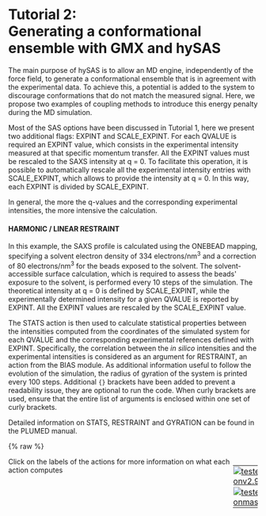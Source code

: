 # Tutorial 2:<br> Generating a conformational ensemble with GMX and hySAS
The main purpose of hySAS is to allow an MD engine, independently of the force field, to generate a conformational ensemble that is in agreement with the experimental data. To achieve this, a potential is added to the system to discourage conformations that do not match the measured signal. Here, we propose two examples of coupling methods to introduce this energy penalty during the MD simulation.

Most of the SAS options have been discussed in Tutorial 1, here we present two additional flags: EXPINT and SCALE_EXPINT. For each QVALUE is required an EXPINT value, which consists in the experimental intensity measured at that specific momentum transfer. All the EXPINT values must be rescaled to the SAXS intensity at q = 0. To facilitate this operation, it is possible to automatically rescale all the experimental intensity entries with SCALE_EXPINT, which allows to provide the intensity at q = 0. In this way, each EXPINT is divided by SCALE_EXPINT.

In general, the more the q-values and the corresponding experimental intensities, the more intensive the calculation.

#### HARMONIC / LINEAR RESTRAINT

In this example, the SAXS profile is calculated using the ONEBEAD mapping, specifying a solvent electron density of 334 electrons/nm<sup>3</sup> and a correction of 80 electrons/nm<sup>3</sup> for the beads exposed to the solvent. The solvent-accessible surface calculation, which is required to assess the beads' exposure to the solvent, is performed every 10 steps of the simulation. The theoretical intensity at q = 0 is defined by SCALE_EXPINT, while the experimentally determined intensity for a given QVALUE is reported by EXPINT. All the EXPINT values are rescaled by the SCALE_EXPINT value.

The STATS action is then used to calculate statistical properties between the intensities computed from the coordinates of the simulated system for each QVALUE and the corresponding experimental references defined with EXPINT. Specifically, the correlation between the *in silico* intensities and the experimental intensities is considered as an argument for RESTRAINT, an action from the BIAS module. As additional information useful to follow the evolution of the simulation, the radius of gyration of the system is printed every 100 steps. Additional `{}` brackets have been added to prevent a readability issue, they are optional to run the code. When curly brackets are used, ensure that the entire list of arguments is enclosed within one set of curly brackets.

Detailed information on STATS, RESTRAINT and GYRATION can be found in the PLUMED manual.

{% raw %}
<div style="width: 100%; float:left">
<div style="width: 90%; float:left" id="value_details_02.md_working_1.dat"> Click on the labels of the actions for more information on what each action computes </div>
<div style="width: 10%; float:left"><table><tr><td style="padding:1px"><a href="02.md_working_1.dat.plumed.stderr"><img src="https://img.shields.io/badge/v2.9-passing-green.svg" alt="tested onv2.9" /></a></td></tr><tr><td style="padding:1px"><a href="02.md_working_1.dat.plumed_master.stderr"><img src="https://img.shields.io/badge/master-passing-green.svg" alt="tested onmaster" /></a></td></tr></table></div></div>
<pre style="width=97%;">
<div class="tooltip" style="color:green">MOLINFO<div class="right">This command is used to provide information on the molecules that are present in your system. <a href="https://www.plumed.org/doc-master/user-doc/html/_m_o_l_i_n_f_o.html" style="color:green">More details</a><i></i></div></div> <div class="tooltip">STRUCTURE<div class="right">a file in pdb format containing a reference structure<i></i></div></div>=template_AA.pdb
<br/><span id="02.md_working_1.datdefSAXS_short"><span style="display:none;" id="02.md_working_1.dat">The MOLINFO action with label <b></b> calculates something</span><div class="tooltip" style="color:green">SAXS<div class="right">Calculates SAXS intensity. This action has <a class="toggler" href='javascript:;' onclick='toggleDisplay("02.md_working_1.datdefSAXS");'>hidden defaults</a>. <a href="https://www.plumed.org/doc-master/user-doc/html/_s_a_x_s.html">More details</a><i></i></div></div> ...
        <div class="tooltip">LABEL<div class="right">a label for the action so that its output can be referenced in the input to other actions<i></i></div></div>=<b name="02.md_working_1.datSAXS" onclick='showPath("02.md_working_1.dat","02.md_working_1.datSAXS","02.md_working_1.datSAXS","black")'>SAXS</b><span style="display:none;" id="02.md_working_1.datSAXS">The SAXS action with label <b>SAXS</b> calculates the following quantities:<table  align="center" frame="void" width="95%" cellpadding="5%"><tr><td width="5%"><b> Quantity </b>  </td><td width="5%"><b> Type </b>  </td><td><b> Description </b> </td></tr><tr><td width="5%">SAXS.q-0</td><td width="5%"><font color="black">scalar</font></td><td>The # SAXS of q  This is the 0th of these quantities</td></tr><tr><td width="5%">SAXS.q-1</td><td width="5%"><font color="black">scalar</font></td><td>The # SAXS of q  This is the 1th of these quantities</td></tr><tr><td width="5%">SAXS.q-2</td><td width="5%"><font color="black">scalar</font></td><td>The # SAXS of q  This is the 2th of these quantities</td></tr><tr><td width="5%">SAXS.q-3</td><td width="5%"><font color="black">scalar</font></td><td>The # SAXS of q  This is the 3th of these quantities</td></tr><tr><td width="5%">SAXS.q-4</td><td width="5%"><font color="black">scalar</font></td><td>The # SAXS of q  This is the 4th of these quantities</td></tr><tr><td width="5%">SAXS.q-5</td><td width="5%"><font color="black">scalar</font></td><td>The # SAXS of q  This is the 5th of these quantities</td></tr><tr><td width="5%">SAXS.q-6</td><td width="5%"><font color="black">scalar</font></td><td>The # SAXS of q  This is the 6th of these quantities</td></tr><tr><td width="5%">SAXS.q-7</td><td width="5%"><font color="black">scalar</font></td><td>The # SAXS of q  This is the 7th of these quantities</td></tr><tr><td width="5%">SAXS.q-8</td><td width="5%"><font color="black">scalar</font></td><td>The # SAXS of q  This is the 8th of these quantities</td></tr><tr><td width="5%">SAXS.q-9</td><td width="5%"><font color="black">scalar</font></td><td>The # SAXS of q  This is the 9th of these quantities</td></tr><tr><td width="5%">SAXS.q-10</td><td width="5%"><font color="black">scalar</font></td><td>The # SAXS of q  This is the 10th of these quantities</td></tr><tr><td width="5%">SAXS.q-11</td><td width="5%"><font color="black">scalar</font></td><td>The # SAXS of q  This is the 11th of these quantities</td></tr><tr><td width="5%">SAXS.q-12</td><td width="5%"><font color="black">scalar</font></td><td>The # SAXS of q  This is the 12th of these quantities</td></tr><tr><td width="5%">SAXS.exp-0</td><td width="5%"><font color="black">scalar</font></td><td>The # experimental intensity  This is the 0th of these quantities</td></tr><tr><td width="5%">SAXS.exp-1</td><td width="5%"><font color="black">scalar</font></td><td>The # experimental intensity  This is the 1th of these quantities</td></tr><tr><td width="5%">SAXS.exp-2</td><td width="5%"><font color="black">scalar</font></td><td>The # experimental intensity  This is the 2th of these quantities</td></tr><tr><td width="5%">SAXS.exp-3</td><td width="5%"><font color="black">scalar</font></td><td>The # experimental intensity  This is the 3th of these quantities</td></tr><tr><td width="5%">SAXS.exp-4</td><td width="5%"><font color="black">scalar</font></td><td>The # experimental intensity  This is the 4th of these quantities</td></tr><tr><td width="5%">SAXS.exp-5</td><td width="5%"><font color="black">scalar</font></td><td>The # experimental intensity  This is the 5th of these quantities</td></tr><tr><td width="5%">SAXS.exp-6</td><td width="5%"><font color="black">scalar</font></td><td>The # experimental intensity  This is the 6th of these quantities</td></tr><tr><td width="5%">SAXS.exp-7</td><td width="5%"><font color="black">scalar</font></td><td>The # experimental intensity  This is the 7th of these quantities</td></tr><tr><td width="5%">SAXS.exp-8</td><td width="5%"><font color="black">scalar</font></td><td>The # experimental intensity  This is the 8th of these quantities</td></tr><tr><td width="5%">SAXS.exp-9</td><td width="5%"><font color="black">scalar</font></td><td>The # experimental intensity  This is the 9th of these quantities</td></tr><tr><td width="5%">SAXS.exp-10</td><td width="5%"><font color="black">scalar</font></td><td>The # experimental intensity  This is the 10th of these quantities</td></tr><tr><td width="5%">SAXS.exp-11</td><td width="5%"><font color="black">scalar</font></td><td>The # experimental intensity  This is the 11th of these quantities</td></tr><tr><td width="5%">SAXS.exp-12</td><td width="5%"><font color="black">scalar</font></td><td>The # experimental intensity  This is the 12th of these quantities</td></tr></table></span>
        <div class="tooltip">ATOMS<div class="right">The atoms to be included in the calculation, e<i></i></div></div>=1-11878
        <div class="tooltip">ONEBEAD<div class="right"> calculate SAXS for a single bead model<i></i></div></div>
        <div class="tooltip">TEMPLATE<div class="right"> A PDB file is required for ONEBEAD mapping<i></i></div></div>=template_AA.pdb
        <span style="color:blue" class="comment">#GPU            #This flag requires PLUMED to be compiled with Arrayfire</span>
        <div class="tooltip">SOLVDENS<div class="right"> Density of the solvent to be used for the correction of atomistic form factors<i></i></div></div>=0.334
        <div class="tooltip">SOLVATION_CORRECTION<div class="right"> Solvation layer electron density correction (ONEBEAD only)<i></i></div></div>=0.080
        <div class="tooltip">SOLVATION_STRIDE<div class="right"> Number of steps between every new residues solvation estimation via LCPO (ONEBEAD only)<i></i></div></div>=10
        <div class="tooltip">SASA_CUTOFF<div class="right"> SASA value to consider a residue as exposed to the solvent (ONEBEAD only)<i></i></div></div>=0.7
        <div class="tooltip">SCALE_EXPINT<div class="right"> Scaling value for experimental data normalization<i></i></div></div>=0.281543E+00

<div class="tooltip">QVALUE1<div class="right">Selected scattering lengths in inverse angstroms are given as QVALUE1, QVALUE2, <i></i></div></div>=0.00444189      <div class="tooltip">EXPINT1<div class="right">Add an experimental value for each q value<i></i></div></div>=0.279832E+00
<div class="tooltip">QVALUE2<div class="right">Selected scattering lengths in inverse angstroms are given as QVALUE1, QVALUE2, <i></i></div></div>=0.0133257       <div class="tooltip">EXPINT2<div class="right">Add an experimental value for each q value<i></i></div></div>=0.266507E+00
<div class="tooltip">QVALUE3<div class="right">Selected scattering lengths in inverse angstroms are given as QVALUE1, QVALUE2, <i></i></div></div>=0.0222823       <div class="tooltip">EXPINT3<div class="right">Add an experimental value for each q value<i></i></div></div>=0.241456E+00
<div class="tooltip">QVALUE4<div class="right">Selected scattering lengths in inverse angstroms are given as QVALUE1, QVALUE2, <i></i></div></div>=0.0312965       <div class="tooltip">EXPINT4<div class="right">Add an experimental value for each q value<i></i></div></div>=0.207871E+00
<div class="tooltip">QVALUE5<div class="right">Selected scattering lengths in inverse angstroms are given as QVALUE1, QVALUE2, <i></i></div></div>=0.0402661       <div class="tooltip">EXPINT5<div class="right">Add an experimental value for each q value<i></i></div></div>=0.170297E+00
<div class="tooltip">QVALUE6<div class="right">Selected scattering lengths in inverse angstroms are given as QVALUE1, QVALUE2, <i></i></div></div>=0.0534267       <div class="tooltip">EXPINT6<div class="right">Add an experimental value for each q value<i></i></div></div>=0.116142E+00
<div class="tooltip">QVALUE7<div class="right">Selected scattering lengths in inverse angstroms are given as QVALUE1, QVALUE2, <i></i></div></div>=0.0786047       <div class="tooltip">EXPINT7<div class="right">Add an experimental value for each q value<i></i></div></div>=0.427377E-01
<div class="tooltip">QVALUE8<div class="right">Selected scattering lengths in inverse angstroms are given as QVALUE1, QVALUE2, <i></i></div></div>=0.103746        <div class="tooltip">EXPINT8<div class="right">Add an experimental value for each q value<i></i></div></div>=0.143592E-01
<div class="tooltip">QVALUE9<div class="right">Selected scattering lengths in inverse angstroms are given as QVALUE1, QVALUE2, <i></i></div></div>=0.128888        <div class="tooltip">EXPINT9<div class="right">Add an experimental value for each q value<i></i></div></div>=0.775681E-02
<div class="tooltip">QVALUE10<div class="right">Selected scattering lengths in inverse angstroms are given as QVALUE1, QVALUE2, <i></i></div></div>=0.153991       <div class="tooltip">EXPINT10<div class="right">Add an experimental value for each q value<i></i></div></div>=0.564444E-02
<div class="tooltip">QVALUE11<div class="right">Selected scattering lengths in inverse angstroms are given as QVALUE1, QVALUE2, <i></i></div></div>=0.179113       <div class="tooltip">EXPINT11<div class="right">Add an experimental value for each q value<i></i></div></div>=0.395988E-02
<div class="tooltip">QVALUE12<div class="right">Selected scattering lengths in inverse angstroms are given as QVALUE1, QVALUE2, <i></i></div></div>=0.20428        <div class="tooltip">EXPINT12<div class="right">Add an experimental value for each q value<i></i></div></div>=0.324523E-02
<div class="tooltip">QVALUE13<div class="right">Selected scattering lengths in inverse angstroms are given as QVALUE1, QVALUE2, <i></i></div></div>=0.229423       <div class="tooltip">EXPINT13<div class="right">Add an experimental value for each q value<i></i></div></div>=0.321736E-02
... SAXS
</span><span id="02.md_working_1.datdefSAXS_long" style="display:none;"><div class="tooltip" style="color:green">SAXS<div class="right">Calculates SAXS intensity. This action uses the <a class="toggler" href='javascript:;' onclick='toggleDisplay("02.md_working_1.datdefSAXS");'>defaults shown here</a>. <a href="https://www.plumed.org/doc-master/user-doc/html/_s_a_x_s.html">More details</a><i></i></div></div> ...
        <div class="tooltip">LABEL<div class="right">a label for the action so that its output can be referenced in the input to other actions<i></i></div></div>=<b name="02.md_working_1.datSAXS" onclick='showPath("02.md_working_1.dat","02.md_working_1.datSAXS","02.md_working_1.datSAXS","black")'>SAXS</b>
        <div class="tooltip">ATOMS<div class="right">The atoms to be included in the calculation, e<i></i></div></div>=1-11878
        <div class="tooltip">ONEBEAD<div class="right"> calculate SAXS for a single bead model<i></i></div></div>
        <div class="tooltip">TEMPLATE<div class="right"> A PDB file is required for ONEBEAD mapping<i></i></div></div>=template_AA.pdb
        <span style="color:blue" class="comment">#GPU            #This flag requires PLUMED to be compiled with Arrayfire</span>
        <div class="tooltip">SOLVDENS<div class="right"> Density of the solvent to be used for the correction of atomistic form factors<i></i></div></div>=0.334
        <div class="tooltip">SOLVATION_CORRECTION<div class="right"> Solvation layer electron density correction (ONEBEAD only)<i></i></div></div>=0.080
        <div class="tooltip">SOLVATION_STRIDE<div class="right"> Number of steps between every new residues solvation estimation via LCPO (ONEBEAD only)<i></i></div></div>=10
        <div class="tooltip">SASA_CUTOFF<div class="right"> SASA value to consider a residue as exposed to the solvent (ONEBEAD only)<i></i></div></div>=0.7
        <div class="tooltip">SCALE_EXPINT<div class="right"> Scaling value for experimental data normalization<i></i></div></div>=0.281543E+00

<div class="tooltip">QVALUE1<div class="right">Selected scattering lengths in inverse angstroms are given as QVALUE1, QVALUE2, <i></i></div></div>=0.00444189      <div class="tooltip">EXPINT1<div class="right">Add an experimental value for each q value<i></i></div></div>=0.279832E+00
<div class="tooltip">QVALUE2<div class="right">Selected scattering lengths in inverse angstroms are given as QVALUE1, QVALUE2, <i></i></div></div>=0.0133257       <div class="tooltip">EXPINT2<div class="right">Add an experimental value for each q value<i></i></div></div>=0.266507E+00
<div class="tooltip">QVALUE3<div class="right">Selected scattering lengths in inverse angstroms are given as QVALUE1, QVALUE2, <i></i></div></div>=0.0222823       <div class="tooltip">EXPINT3<div class="right">Add an experimental value for each q value<i></i></div></div>=0.241456E+00
<div class="tooltip">QVALUE4<div class="right">Selected scattering lengths in inverse angstroms are given as QVALUE1, QVALUE2, <i></i></div></div>=0.0312965       <div class="tooltip">EXPINT4<div class="right">Add an experimental value for each q value<i></i></div></div>=0.207871E+00
<div class="tooltip">QVALUE5<div class="right">Selected scattering lengths in inverse angstroms are given as QVALUE1, QVALUE2, <i></i></div></div>=0.0402661       <div class="tooltip">EXPINT5<div class="right">Add an experimental value for each q value<i></i></div></div>=0.170297E+00
<div class="tooltip">QVALUE6<div class="right">Selected scattering lengths in inverse angstroms are given as QVALUE1, QVALUE2, <i></i></div></div>=0.0534267       <div class="tooltip">EXPINT6<div class="right">Add an experimental value for each q value<i></i></div></div>=0.116142E+00
<div class="tooltip">QVALUE7<div class="right">Selected scattering lengths in inverse angstroms are given as QVALUE1, QVALUE2, <i></i></div></div>=0.0786047       <div class="tooltip">EXPINT7<div class="right">Add an experimental value for each q value<i></i></div></div>=0.427377E-01
<div class="tooltip">QVALUE8<div class="right">Selected scattering lengths in inverse angstroms are given as QVALUE1, QVALUE2, <i></i></div></div>=0.103746        <div class="tooltip">EXPINT8<div class="right">Add an experimental value for each q value<i></i></div></div>=0.143592E-01
<div class="tooltip">QVALUE9<div class="right">Selected scattering lengths in inverse angstroms are given as QVALUE1, QVALUE2, <i></i></div></div>=0.128888        <div class="tooltip">EXPINT9<div class="right">Add an experimental value for each q value<i></i></div></div>=0.775681E-02
<div class="tooltip">QVALUE10<div class="right">Selected scattering lengths in inverse angstroms are given as QVALUE1, QVALUE2, <i></i></div></div>=0.153991       <div class="tooltip">EXPINT10<div class="right">Add an experimental value for each q value<i></i></div></div>=0.564444E-02
<div class="tooltip">QVALUE11<div class="right">Selected scattering lengths in inverse angstroms are given as QVALUE1, QVALUE2, <i></i></div></div>=0.179113       <div class="tooltip">EXPINT11<div class="right">Add an experimental value for each q value<i></i></div></div>=0.395988E-02
<div class="tooltip">QVALUE12<div class="right">Selected scattering lengths in inverse angstroms are given as QVALUE1, QVALUE2, <i></i></div></div>=0.20428        <div class="tooltip">EXPINT12<div class="right">Add an experimental value for each q value<i></i></div></div>=0.324523E-02
<div class="tooltip">QVALUE13<div class="right">Selected scattering lengths in inverse angstroms are given as QVALUE1, QVALUE2, <i></i></div></div>=0.229423       <div class="tooltip">EXPINT13<div class="right">Add an experimental value for each q value<i></i></div></div>=0.321736E-02
 <div class="tooltip">NOISETYPE<div class="right"> functional form of the noise (GAUSS,MGAUSS,OUTLIERS,MOUTLIERS,GENERIC)<i></i></div></div>=MGAUSS <div class="tooltip">WRITE_STRIDE<div class="right"> write the status to a file every N steps, this can be used for restart/continuation<i></i></div></div>=10000 <div class="tooltip">OPTSIGMAMEAN<div class="right"> Set to NONE/SEM to manually set sigma mean, or to estimate it on the fly<i></i></div></div>=NONE <div class="tooltip">SIGMA0<div class="right"> initial value of the uncertainty parameter<i></i></div></div>=1.0 <div class="tooltip">SIGMA_MIN<div class="right"> minimum value of the uncertainty parameter<i></i></div></div>=0.0 <div class="tooltip">SIGMA_MAX<div class="right"> maximum value of the uncertainty parameter<i></i></div></div>=10 <div class="tooltip">DEVICEID<div class="right"> Identifier of the GPU to be used<i></i></div></div>=-1 <div class="tooltip">DEUTER_CONC<div class="right"> Fraction of deuterated solvent<i></i></div></div>=0 <div class="tooltip">N<div class="right"> Number of points in the resolution function integral<i></i></div></div>=10
... SAXS
</span><br/><span style="color:blue" class="comment">#### INFO  ####</span>
<b name="02.md_working_1.datst_saxs" onclick='showPath("02.md_working_1.dat","02.md_working_1.datst_saxs","02.md_working_1.datst_saxs","black")'>st_saxs</b><span style="display:none;" id="02.md_working_1.datst_saxs">The STATS action with label <b>st_saxs</b> calculates the following quantities:<table  align="center" frame="void" width="95%" cellpadding="5%"><tr><td width="5%"><b> Quantity </b>  </td><td width="5%"><b> Type </b>  </td><td><b> Description </b> </td></tr><tr><td width="5%">st_saxs.sqdevsum</td><td width="5%"><font color="black">scalar</font></td><td>the sum of the squared deviations between arguments and parameters</td></tr><tr><td width="5%">st_saxs.corr</td><td width="5%"><font color="black">scalar</font></td><td>the correlation between arguments and parameters</td></tr><tr><td width="5%">st_saxs.slope</td><td width="5%"><font color="black">scalar</font></td><td>the slope of a linear fit between arguments and parameters</td></tr><tr><td width="5%">st_saxs.intercept</td><td width="5%"><font color="black">scalar</font></td><td>the intercept of a linear fit between arguments and parameters</td></tr></table></span>: <div class="tooltip" style="color:green">STATS<div class="right">Calculates statistical properties of a set of collective variables with respect to a set of reference values. <a href="https://www.plumed.org/doc-master/user-doc/html/_s_t_a_t_s.html" style="color:green">More details</a><i></i></div></div> <div class="tooltip">ARG<div class="right">the labels of the values from which the function is calculated<i></i></div></div>={(SAXS\.q-.*)} <div class="tooltip">PARARG<div class="right">the input for this action is the scalar output from one or more other actions without derivatives<i></i></div></div>={(SAXS\.exp-.*)}
<b name="02.md_working_1.datrg_saxs" onclick='showPath("02.md_working_1.dat","02.md_working_1.datrg_saxs","02.md_working_1.datrg_saxs","black")'>rg_saxs</b><span style="display:none;" id="02.md_working_1.datrg_saxs">The GYRATION action with label <b>rg_saxs</b> calculates the following quantities:<table  align="center" frame="void" width="95%" cellpadding="5%"><tr><td width="5%"><b> Quantity </b>  </td><td width="5%"><b> Type </b>  </td><td><b> Description </b> </td></tr><tr><td width="5%">rg_saxs</td><td width="5%"><font color="black">scalar</font></td><td>the radius of gyration</td></tr></table></span>: <div class="tooltip" style="color:green">GYRATION<div class="right">Calculate the radius of gyration, or other properties related to it. <a href="https://www.plumed.org/doc-master/user-doc/html/_g_y_r_a_t_i_o_n.html" style="color:green">More details</a><i></i></div></div> <div class="tooltip">TYPE<div class="right"> The type of calculation relative to the Gyration Tensor you want to perform<i></i></div></div>=RADIUS <div class="tooltip">ATOMS<div class="right">the group of atoms that you are calculating the Gyration Tensor for<i></i></div></div>=1-11878
<br/><span style="color:blue" class="comment">#### RESTRAINTS ####</span>
<div class="tooltip" style="color:green">RESTRAINT<div class="right">Adds harmonic and/or linear restraints on one or more variables. <a href="https://www.plumed.org/doc-master/user-doc/html/_r_e_s_t_r_a_i_n_t.html" style="color:green">More details</a><i></i></div></div> <div class="tooltip">ARG<div class="right">the values the harmonic restraint acts upon<i></i></div></div>=<b name="02.md_working_1.datst_saxs">st_saxs.corr</b> <div class="tooltip">AT<div class="right">the position of the restraint<i></i></div></div>=1 <div class="tooltip">KAPPA<div class="right"> specifies that the restraint is harmonic and what the values of the force constants on each of the variables are<i></i></div></div>=0 <div class="tooltip">SLOPE<div class="right"> specifies that the restraint is linear and what the values of the force constants on each of the variables are<i></i></div></div>=-10000
<br/><span style="color:blue" class="comment">#### OUT ####</span>
<div class="tooltip" style="color:green">PRINT<div class="right">Print quantities to a file. <a href="https://www.plumed.org/doc-master/user-doc/html/_p_r_i_n_t.html" style="color:green">More details</a><i></i></div></div> <div class="tooltip">ARG<div class="right">the labels of the values that you would like to print to the file<i></i></div></div>=<b name="02.md_working_1.datrg_saxs">rg_saxs</b> <div class="tooltip">STRIDE<div class="right"> the frequency with which the quantities of interest should be output<i></i></div></div>=100 <div class="tooltip">FILE<div class="right">the name of the file on which to output these quantities<i></i></div></div>=GYRATION
<div class="tooltip" style="color:green">PRINT<div class="right">Print quantities to a file. <a href="https://www.plumed.org/doc-master/user-doc/html/_p_r_i_n_t.html" style="color:green">More details</a><i></i></div></div> <div class="tooltip">ARG<div class="right">the labels of the values that you would like to print to the file<i></i></div></div>={st_saxs.*,(SAXS\.q-.*),(SAXS\.exp-.*)} <div class="tooltip">STRIDE<div class="right"> the frequency with which the quantities of interest should be output<i></i></div></div>=100 <div class="tooltip">FILE<div class="right">the name of the file on which to output these quantities<i></i></div></div>=STAT_SAXS
<div class="tooltip" style="color:green">PRINT<div class="right">Print quantities to a file. <a href="https://www.plumed.org/doc-master/user-doc/html/_p_r_i_n_t.html" style="color:green">More details</a><i></i></div></div> <div class="tooltip">ARG<div class="right">the labels of the values that you would like to print to the file<i></i></div></div>={(SAXS\.q-.*)} <div class="tooltip">STRIDE<div class="right"> the frequency with which the quantities of interest should be output<i></i></div></div>=100 <div class="tooltip">FILE<div class="right">the name of the file on which to output these quantities<i></i></div></div>=SAXSINT
<div class="tooltip" style="color:green">PRINT<div class="right">Print quantities to a file. <a href="https://www.plumed.org/doc-master/user-doc/html/_p_r_i_n_t.html" style="color:green">More details</a><i></i></div></div> <div class="tooltip">ARG<div class="right">the labels of the values that you would like to print to the file<i></i></div></div>=<b name="02.md_working_1.datst_saxs">st_saxs.corr</b> <div class="tooltip">STRIDE<div class="right"> the frequency with which the quantities of interest should be output<i></i></div></div>=100 <div class="tooltip">FILE<div class="right">the name of the file on which to output these quantities<i></i></div></div>=CORRELATION
</pre>
 {% endraw %} 

#### METAINFERENCE
Changing the coupling method does not affect the main SAXS/SANS actions, which remain unchanged. In this example we use metainference, a Bayesian replica-averaging framework that restrain the average predicted data, in this case the SAXS signal calculated from the system coordinates, to be close to the experimental observable, generating an ensemble in accordance to the maximum entropy principle. METAINFERENCE is part of the ISDB module, see the PLUMED manual and the [manuscript](https://doi.org/10.1126/sciadv.1501177) for full details.

Unlike the previous example, we do not use the SCALE_EXPINT flag because the EXPINT values have already been rescaled. In both the examples the maximum momentum transfer accepted for the ONEBEAD mapping is 0.3 Å<sup>-1</sup>.

{% raw %}
<div style="width: 100%; float:left">
<div style="width: 90%; float:left" id="value_details_02.md_working_2.dat"> Click on the labels of the actions for more information on what each action computes </div>
<div style="width: 10%; float:left"><table><tr><td style="padding:1px"><a href="02.md_working_2.dat.plumed.stderr"><img src="https://img.shields.io/badge/v2.9-passing-green.svg" alt="tested onv2.9" /></a></td></tr><tr><td style="padding:1px"><a href="02.md_working_2.dat.plumed_master.stderr"><img src="https://img.shields.io/badge/master-passing-green.svg" alt="tested onmaster" /></a></td></tr></table></div></div>
<pre style="width=97%;">
<div class="tooltip" style="color:green">MOLINFO<div class="right">This command is used to provide information on the molecules that are present in your system. <a href="https://www.plumed.org/doc-master/user-doc/html/_m_o_l_i_n_f_o.html" style="color:green">More details</a><i></i></div></div> <div class="tooltip">STRUCTURE<div class="right">a file in pdb format containing a reference structure<i></i></div></div>=template_AA.pdb
<br/><span id="02.md_working_2.datdefsaxsdata_short"><span style="display:none;" id="02.md_working_2.dat">The MOLINFO action with label <b></b> calculates something</span><div class="tooltip" style="color:green">SAXS<div class="right">Calculates SAXS intensity. This action has <a class="toggler" href='javascript:;' onclick='toggleDisplay("02.md_working_2.datdefsaxsdata");'>hidden defaults</a>. <a href="https://www.plumed.org/doc-master/user-doc/html/_s_a_x_s.html">More details</a><i></i></div></div> ...
        <div class="tooltip">LABEL<div class="right">a label for the action so that its output can be referenced in the input to other actions<i></i></div></div>=<b name="02.md_working_2.datsaxsdata" onclick='showPath("02.md_working_2.dat","02.md_working_2.datsaxsdata","02.md_working_2.datsaxsdata","black")'>saxsdata</b><span style="display:none;" id="02.md_working_2.datsaxsdata">The SAXS action with label <b>saxsdata</b> calculates the following quantities:<table  align="center" frame="void" width="95%" cellpadding="5%"><tr><td width="5%"><b> Quantity </b>  </td><td width="5%"><b> Type </b>  </td><td><b> Description </b> </td></tr><tr><td width="5%">saxsdata.q-0</td><td width="5%"><font color="black">scalar</font></td><td>The # SAXS of q  This is the 0th of these quantities</td></tr><tr><td width="5%">saxsdata.q-1</td><td width="5%"><font color="black">scalar</font></td><td>The # SAXS of q  This is the 1th of these quantities</td></tr><tr><td width="5%">saxsdata.q-2</td><td width="5%"><font color="black">scalar</font></td><td>The # SAXS of q  This is the 2th of these quantities</td></tr><tr><td width="5%">saxsdata.q-3</td><td width="5%"><font color="black">scalar</font></td><td>The # SAXS of q  This is the 3th of these quantities</td></tr><tr><td width="5%">saxsdata.q-4</td><td width="5%"><font color="black">scalar</font></td><td>The # SAXS of q  This is the 4th of these quantities</td></tr><tr><td width="5%">saxsdata.q-5</td><td width="5%"><font color="black">scalar</font></td><td>The # SAXS of q  This is the 5th of these quantities</td></tr><tr><td width="5%">saxsdata.q-6</td><td width="5%"><font color="black">scalar</font></td><td>The # SAXS of q  This is the 6th of these quantities</td></tr><tr><td width="5%">saxsdata.q-7</td><td width="5%"><font color="black">scalar</font></td><td>The # SAXS of q  This is the 7th of these quantities</td></tr><tr><td width="5%">saxsdata.q-8</td><td width="5%"><font color="black">scalar</font></td><td>The # SAXS of q  This is the 8th of these quantities</td></tr><tr><td width="5%">saxsdata.q-9</td><td width="5%"><font color="black">scalar</font></td><td>The # SAXS of q  This is the 9th of these quantities</td></tr><tr><td width="5%">saxsdata.q-10</td><td width="5%"><font color="black">scalar</font></td><td>The # SAXS of q  This is the 10th of these quantities</td></tr><tr><td width="5%">saxsdata.q-11</td><td width="5%"><font color="black">scalar</font></td><td>The # SAXS of q  This is the 11th of these quantities</td></tr><tr><td width="5%">saxsdata.q-12</td><td width="5%"><font color="black">scalar</font></td><td>The # SAXS of q  This is the 12th of these quantities</td></tr><tr><td width="5%">saxsdata.q-13</td><td width="5%"><font color="black">scalar</font></td><td>The # SAXS of q  This is the 13th of these quantities</td></tr><tr><td width="5%">saxsdata.q-14</td><td width="5%"><font color="black">scalar</font></td><td>The # SAXS of q  This is the 14th of these quantities</td></tr><tr><td width="5%">saxsdata.q-15</td><td width="5%"><font color="black">scalar</font></td><td>The # SAXS of q  This is the 15th of these quantities</td></tr><tr><td width="5%">saxsdata.q-16</td><td width="5%"><font color="black">scalar</font></td><td>The # SAXS of q  This is the 16th of these quantities</td></tr><tr><td width="5%">saxsdata.exp-0</td><td width="5%"><font color="black">scalar</font></td><td>The # experimental intensity  This is the 0th of these quantities</td></tr><tr><td width="5%">saxsdata.exp-1</td><td width="5%"><font color="black">scalar</font></td><td>The # experimental intensity  This is the 1th of these quantities</td></tr><tr><td width="5%">saxsdata.exp-2</td><td width="5%"><font color="black">scalar</font></td><td>The # experimental intensity  This is the 2th of these quantities</td></tr><tr><td width="5%">saxsdata.exp-3</td><td width="5%"><font color="black">scalar</font></td><td>The # experimental intensity  This is the 3th of these quantities</td></tr><tr><td width="5%">saxsdata.exp-4</td><td width="5%"><font color="black">scalar</font></td><td>The # experimental intensity  This is the 4th of these quantities</td></tr><tr><td width="5%">saxsdata.exp-5</td><td width="5%"><font color="black">scalar</font></td><td>The # experimental intensity  This is the 5th of these quantities</td></tr><tr><td width="5%">saxsdata.exp-6</td><td width="5%"><font color="black">scalar</font></td><td>The # experimental intensity  This is the 6th of these quantities</td></tr><tr><td width="5%">saxsdata.exp-7</td><td width="5%"><font color="black">scalar</font></td><td>The # experimental intensity  This is the 7th of these quantities</td></tr><tr><td width="5%">saxsdata.exp-8</td><td width="5%"><font color="black">scalar</font></td><td>The # experimental intensity  This is the 8th of these quantities</td></tr><tr><td width="5%">saxsdata.exp-9</td><td width="5%"><font color="black">scalar</font></td><td>The # experimental intensity  This is the 9th of these quantities</td></tr><tr><td width="5%">saxsdata.exp-10</td><td width="5%"><font color="black">scalar</font></td><td>The # experimental intensity  This is the 10th of these quantities</td></tr><tr><td width="5%">saxsdata.exp-11</td><td width="5%"><font color="black">scalar</font></td><td>The # experimental intensity  This is the 11th of these quantities</td></tr><tr><td width="5%">saxsdata.exp-12</td><td width="5%"><font color="black">scalar</font></td><td>The # experimental intensity  This is the 12th of these quantities</td></tr><tr><td width="5%">saxsdata.exp-13</td><td width="5%"><font color="black">scalar</font></td><td>The # experimental intensity  This is the 13th of these quantities</td></tr><tr><td width="5%">saxsdata.exp-14</td><td width="5%"><font color="black">scalar</font></td><td>The # experimental intensity  This is the 14th of these quantities</td></tr><tr><td width="5%">saxsdata.exp-15</td><td width="5%"><font color="black">scalar</font></td><td>The # experimental intensity  This is the 15th of these quantities</td></tr><tr><td width="5%">saxsdata.exp-16</td><td width="5%"><font color="black">scalar</font></td><td>The # experimental intensity  This is the 16th of these quantities</td></tr><tr><td width="5%">saxsdata.score</td><td width="5%"><font color="black">scalar</font></td><td>the Metainference score</td></tr><tr><td width="5%">saxsdata.neff</td><td width="5%"><font color="black">scalar</font></td><td>effective number of replicas</td></tr><tr><td width="5%">saxsdata.scale</td><td width="5%"><font color="black">scalar</font></td><td>scale parameter</td></tr><tr><td width="5%">saxsdata.acceptScale</td><td width="5%"><font color="black">scalar</font></td><td>MC acceptance for scale value</td></tr><tr><td width="5%">saxsdata.acceptSigma</td><td width="5%"><font color="black">scalar</font></td><td>MC acceptance for sigma values</td></tr><tr><td width="5%">saxsdata.sigmaMean-0</td><td width="5%"><font color="black">scalar</font></td><td>uncertainty in the mean estimate  This is the 0th of these quantities</td></tr><tr><td width="5%">saxsdata.sigma-0</td><td width="5%"><font color="black">scalar</font></td><td>uncertainty parameter  This is the 0th of these quantities</td></tr><tr><td width="5%">saxsdata.sigmaMean-1</td><td width="5%"><font color="black">scalar</font></td><td>uncertainty in the mean estimate  This is the 1th of these quantities</td></tr><tr><td width="5%">saxsdata.sigma-1</td><td width="5%"><font color="black">scalar</font></td><td>uncertainty parameter  This is the 1th of these quantities</td></tr><tr><td width="5%">saxsdata.sigmaMean-2</td><td width="5%"><font color="black">scalar</font></td><td>uncertainty in the mean estimate  This is the 2th of these quantities</td></tr><tr><td width="5%">saxsdata.sigma-2</td><td width="5%"><font color="black">scalar</font></td><td>uncertainty parameter  This is the 2th of these quantities</td></tr><tr><td width="5%">saxsdata.sigmaMean-3</td><td width="5%"><font color="black">scalar</font></td><td>uncertainty in the mean estimate  This is the 3th of these quantities</td></tr><tr><td width="5%">saxsdata.sigma-3</td><td width="5%"><font color="black">scalar</font></td><td>uncertainty parameter  This is the 3th of these quantities</td></tr><tr><td width="5%">saxsdata.sigmaMean-4</td><td width="5%"><font color="black">scalar</font></td><td>uncertainty in the mean estimate  This is the 4th of these quantities</td></tr><tr><td width="5%">saxsdata.sigma-4</td><td width="5%"><font color="black">scalar</font></td><td>uncertainty parameter  This is the 4th of these quantities</td></tr><tr><td width="5%">saxsdata.sigmaMean-5</td><td width="5%"><font color="black">scalar</font></td><td>uncertainty in the mean estimate  This is the 5th of these quantities</td></tr><tr><td width="5%">saxsdata.sigma-5</td><td width="5%"><font color="black">scalar</font></td><td>uncertainty parameter  This is the 5th of these quantities</td></tr><tr><td width="5%">saxsdata.sigmaMean-6</td><td width="5%"><font color="black">scalar</font></td><td>uncertainty in the mean estimate  This is the 6th of these quantities</td></tr><tr><td width="5%">saxsdata.sigma-6</td><td width="5%"><font color="black">scalar</font></td><td>uncertainty parameter  This is the 6th of these quantities</td></tr><tr><td width="5%">saxsdata.sigmaMean-7</td><td width="5%"><font color="black">scalar</font></td><td>uncertainty in the mean estimate  This is the 7th of these quantities</td></tr><tr><td width="5%">saxsdata.sigma-7</td><td width="5%"><font color="black">scalar</font></td><td>uncertainty parameter  This is the 7th of these quantities</td></tr><tr><td width="5%">saxsdata.sigmaMean-8</td><td width="5%"><font color="black">scalar</font></td><td>uncertainty in the mean estimate  This is the 8th of these quantities</td></tr><tr><td width="5%">saxsdata.sigma-8</td><td width="5%"><font color="black">scalar</font></td><td>uncertainty parameter  This is the 8th of these quantities</td></tr><tr><td width="5%">saxsdata.sigmaMean-9</td><td width="5%"><font color="black">scalar</font></td><td>uncertainty in the mean estimate  This is the 9th of these quantities</td></tr><tr><td width="5%">saxsdata.sigma-9</td><td width="5%"><font color="black">scalar</font></td><td>uncertainty parameter  This is the 9th of these quantities</td></tr><tr><td width="5%">saxsdata.sigmaMean-10</td><td width="5%"><font color="black">scalar</font></td><td>uncertainty in the mean estimate  This is the 10th of these quantities</td></tr><tr><td width="5%">saxsdata.sigma-10</td><td width="5%"><font color="black">scalar</font></td><td>uncertainty parameter  This is the 10th of these quantities</td></tr><tr><td width="5%">saxsdata.sigmaMean-11</td><td width="5%"><font color="black">scalar</font></td><td>uncertainty in the mean estimate  This is the 11th of these quantities</td></tr><tr><td width="5%">saxsdata.sigma-11</td><td width="5%"><font color="black">scalar</font></td><td>uncertainty parameter  This is the 11th of these quantities</td></tr><tr><td width="5%">saxsdata.sigmaMean-12</td><td width="5%"><font color="black">scalar</font></td><td>uncertainty in the mean estimate  This is the 12th of these quantities</td></tr><tr><td width="5%">saxsdata.sigma-12</td><td width="5%"><font color="black">scalar</font></td><td>uncertainty parameter  This is the 12th of these quantities</td></tr><tr><td width="5%">saxsdata.sigmaMean-13</td><td width="5%"><font color="black">scalar</font></td><td>uncertainty in the mean estimate  This is the 13th of these quantities</td></tr><tr><td width="5%">saxsdata.sigma-13</td><td width="5%"><font color="black">scalar</font></td><td>uncertainty parameter  This is the 13th of these quantities</td></tr><tr><td width="5%">saxsdata.sigmaMean-14</td><td width="5%"><font color="black">scalar</font></td><td>uncertainty in the mean estimate  This is the 14th of these quantities</td></tr><tr><td width="5%">saxsdata.sigma-14</td><td width="5%"><font color="black">scalar</font></td><td>uncertainty parameter  This is the 14th of these quantities</td></tr><tr><td width="5%">saxsdata.sigmaMean-15</td><td width="5%"><font color="black">scalar</font></td><td>uncertainty in the mean estimate  This is the 15th of these quantities</td></tr><tr><td width="5%">saxsdata.sigma-15</td><td width="5%"><font color="black">scalar</font></td><td>uncertainty parameter  This is the 15th of these quantities</td></tr><tr><td width="5%">saxsdata.sigmaMean-16</td><td width="5%"><font color="black">scalar</font></td><td>uncertainty in the mean estimate  This is the 16th of these quantities</td></tr><tr><td width="5%">saxsdata.sigma-16</td><td width="5%"><font color="black">scalar</font></td><td>uncertainty parameter  This is the 16th of these quantities</td></tr></table></span>
        <div class="tooltip">ATOMS<div class="right">The atoms to be included in the calculation, e<i></i></div></div>=1-11878
        <div class="tooltip">ONEBEAD<div class="right"> calculate SAXS for a single bead model<i></i></div></div>
        <div class="tooltip">TEMPLATE<div class="right"> A PDB file is required for ONEBEAD mapping<i></i></div></div>=template_AA.pdb
        <span style="color:blue" class="comment">#GPU            #This flag requires PLUMED to be compiled with Arrayfire</span>
        <div class="tooltip">SOLVDENS<div class="right"> Density of the solvent to be used for the correction of atomistic form factors<i></i></div></div>=0.334
        <div class="tooltip">SOLVATION_CORRECTION<div class="right"> Solvation layer electron density correction (ONEBEAD only)<i></i></div></div>=0.080
        <div class="tooltip">SOLVATION_STRIDE<div class="right"> Number of steps between every new residues solvation estimation via LCPO (ONEBEAD only)<i></i></div></div>=10
        <div class="tooltip">SASA_CUTOFF<div class="right"> SASA value to consider a residue as exposed to the solvent (ONEBEAD only)<i></i></div></div>=0.7

        <span style="color:blue" class="comment">#QVALUE RANGE 0.01-0.25 (stride: 0.0150014)</span>

        <div class="tooltip">QVALUE1<div class="right">Selected scattering lengths in inverse angstroms are given as QVALUE1, QVALUE2, <i></i></div></div>=0.0101007       <div class="tooltip">EXPINT1<div class="right">Add an experimental value for each q value<i></i></div></div>=0.9655268182607186
        <div class="tooltip">QVALUE2<div class="right">Selected scattering lengths in inverse angstroms are given as QVALUE1, QVALUE2, <i></i></div></div>=0.0251021       <div class="tooltip">EXPINT2<div class="right">Add an experimental value for each q value<i></i></div></div>=0.8074336052768617
        <div class="tooltip">QVALUE3<div class="right">Selected scattering lengths in inverse angstroms are given as QVALUE1, QVALUE2, <i></i></div></div>=0.0401035       <div class="tooltip">EXPINT3<div class="right">Add an experimental value for each q value<i></i></div></div>=0.5867844124283979
        <div class="tooltip">QVALUE4<div class="right">Selected scattering lengths in inverse angstroms are given as QVALUE1, QVALUE2, <i></i></div></div>=0.0551049       <div class="tooltip">EXPINT4<div class="right">Add an experimental value for each q value<i></i></div></div>=0.3778068043742405
        <div class="tooltip">QVALUE5<div class="right">Selected scattering lengths in inverse angstroms are given as QVALUE1, QVALUE2, <i></i></div></div>=0.0701063       <div class="tooltip">EXPINT5<div class="right">Add an experimental value for each q value<i></i></div></div>=0.2199053983683388
        <div class="tooltip">QVALUE6<div class="right">Selected scattering lengths in inverse angstroms are given as QVALUE1, QVALUE2, <i></i></div></div>=0.0851077       <div class="tooltip">EXPINT6<div class="right">Add an experimental value for each q value<i></i></div></div>=0.1176236764450616
        <div class="tooltip">QVALUE7<div class="right">Selected scattering lengths in inverse angstroms are given as QVALUE1, QVALUE2, <i></i></div></div>=0.1001091       <div class="tooltip">EXPINT7<div class="right">Add an experimental value for each q value<i></i></div></div>=0.0598961117861482
        <div class="tooltip">QVALUE8<div class="right">Selected scattering lengths in inverse angstroms are given as QVALUE1, QVALUE2, <i></i></div></div>=0.1151105       <div class="tooltip">EXPINT8<div class="right">Add an experimental value for each q value<i></i></div></div>=0.0320698663426488
        <div class="tooltip">QVALUE9<div class="right">Selected scattering lengths in inverse angstroms are given as QVALUE1, QVALUE2, <i></i></div></div>=0.1301119       <div class="tooltip">EXPINT9<div class="right">Add an experimental value for each q value<i></i></div></div>=0.0197961291442457
        <div class="tooltip">QVALUE10<div class="right">Selected scattering lengths in inverse angstroms are given as QVALUE1, QVALUE2, <i></i></div></div>=0.1451133      <div class="tooltip">EXPINT10<div class="right">Add an experimental value for each q value<i></i></div></div>=0.0131910258635653
        <div class="tooltip">QVALUE11<div class="right">Selected scattering lengths in inverse angstroms are given as QVALUE1, QVALUE2, <i></i></div></div>=0.1601147      <div class="tooltip">EXPINT11<div class="right">Add an experimental value for each q value<i></i></div></div>=0.0090075507724353
        <div class="tooltip">QVALUE12<div class="right">Selected scattering lengths in inverse angstroms are given as QVALUE1, QVALUE2, <i></i></div></div>=0.1751161      <div class="tooltip">EXPINT12<div class="right">Add an experimental value for each q value<i></i></div></div>=0.0070054764797778
        <div class="tooltip">QVALUE13<div class="right">Selected scattering lengths in inverse angstroms are given as QVALUE1, QVALUE2, <i></i></div></div>=0.1901175      <div class="tooltip">EXPINT13<div class="right">Add an experimental value for each q value<i></i></div></div>=0.0060413990626627
        <div class="tooltip">QVALUE14<div class="right">Selected scattering lengths in inverse angstroms are given as QVALUE1, QVALUE2, <i></i></div></div>=0.2051189      <div class="tooltip">EXPINT14<div class="right">Add an experimental value for each q value<i></i></div></div>=0.0049136955389689
        <div class="tooltip">QVALUE15<div class="right">Selected scattering lengths in inverse angstroms are given as QVALUE1, QVALUE2, <i></i></div></div>=0.2201203      <div class="tooltip">EXPINT15<div class="right">Add an experimental value for each q value<i></i></div></div>=0.0039878840479083
        <div class="tooltip">QVALUE16<div class="right">Selected scattering lengths in inverse angstroms are given as QVALUE1, QVALUE2, <i></i></div></div>=0.2351217      <div class="tooltip">EXPINT16<div class="right">Add an experimental value for each q value<i></i></div></div>=0.0037107186252386
        <div class="tooltip">QVALUE17<div class="right">Selected scattering lengths in inverse angstroms are given as QVALUE1, QVALUE2, <i></i></div></div>=0.2501231      <div class="tooltip">EXPINT17<div class="right">Add an experimental value for each q value<i></i></div></div>=0.0033106578718972

        <div class="tooltip">OPTSIGMAMEAN<div class="right"> Set to NONE/SEM to manually set sigma mean, or to estimate it on the fly<i></i></div></div>=SEM_MAX
        <div class="tooltip">SIGMA_MAX_STEPS<div class="right">Number of steps used to optimise SIGMA_MAX, before that the SIGMA_MAX value is used<i></i></div></div>=500000
        <div class="tooltip">AVERAGING<div class="right">Stride for calculation of averaged weights and sigma_mean<i></i></div></div>=500
        <div class="tooltip">DOSCORE<div class="right"> activate metainference<i></i></div></div> <div class="tooltip">SIGMA_MEAN0<div class="right">starting value for the uncertainty in the mean estimate<i></i></div></div>=0.5
        <div class="tooltip">SCALEDATA<div class="right"> Set to TRUE if you want to sample a scaling factor common to all values and replicas<i></i></div></div> <div class="tooltip">SCALE0<div class="right"> initial value of the scaling factor<i></i></div></div>=1.0
        <div class="tooltip">DSCALE<div class="right">maximum MC move of the scaling factor<i></i></div></div>=0.01 <div class="tooltip">SCALE_PRIOR<div class="right"> either FLAT or GAUSSIAN<i></i></div></div>=GAUSSIAN
        <div class="tooltip">SIGMA0<div class="right"> initial value of the uncertainty parameter<i></i></div></div>=0.5 <div class="tooltip">SIGMA_MIN<div class="right"> minimum value of the uncertainty parameter<i></i></div></div>=0.0001 <div class="tooltip">SIGMA_MAX<div class="right"> maximum value of the uncertainty parameter<i></i></div></div>=0.5
        <div class="tooltip">NOISETYPE<div class="right"> functional form of the noise (GAUSS,MGAUSS,OUTLIERS,MOUTLIERS,GENERIC)<i></i></div></div>=MGAUSS
... SAXS
</span><span id="02.md_working_2.datdefsaxsdata_long" style="display:none;"><div class="tooltip" style="color:green">SAXS<div class="right">Calculates SAXS intensity. This action uses the <a class="toggler" href='javascript:;' onclick='toggleDisplay("02.md_working_2.datdefsaxsdata");'>defaults shown here</a>. <a href="https://www.plumed.org/doc-master/user-doc/html/_s_a_x_s.html">More details</a><i></i></div></div> ...
        <div class="tooltip">LABEL<div class="right">a label for the action so that its output can be referenced in the input to other actions<i></i></div></div>=<b name="02.md_working_2.datsaxsdata" onclick='showPath("02.md_working_2.dat","02.md_working_2.datsaxsdata","02.md_working_2.datsaxsdata","black")'>saxsdata</b>
        <div class="tooltip">ATOMS<div class="right">The atoms to be included in the calculation, e<i></i></div></div>=1-11878
        <div class="tooltip">ONEBEAD<div class="right"> calculate SAXS for a single bead model<i></i></div></div>
        <div class="tooltip">TEMPLATE<div class="right"> A PDB file is required for ONEBEAD mapping<i></i></div></div>=template_AA.pdb
        <span style="color:blue" class="comment">#GPU            #This flag requires PLUMED to be compiled with Arrayfire</span>
        <div class="tooltip">SOLVDENS<div class="right"> Density of the solvent to be used for the correction of atomistic form factors<i></i></div></div>=0.334
        <div class="tooltip">SOLVATION_CORRECTION<div class="right"> Solvation layer electron density correction (ONEBEAD only)<i></i></div></div>=0.080
        <div class="tooltip">SOLVATION_STRIDE<div class="right"> Number of steps between every new residues solvation estimation via LCPO (ONEBEAD only)<i></i></div></div>=10
        <div class="tooltip">SASA_CUTOFF<div class="right"> SASA value to consider a residue as exposed to the solvent (ONEBEAD only)<i></i></div></div>=0.7

        <span style="color:blue" class="comment">#QVALUE RANGE 0.01-0.25 (stride: 0.0150014)</span>

        <div class="tooltip">QVALUE1<div class="right">Selected scattering lengths in inverse angstroms are given as QVALUE1, QVALUE2, <i></i></div></div>=0.0101007       <div class="tooltip">EXPINT1<div class="right">Add an experimental value for each q value<i></i></div></div>=0.9655268182607186
        <div class="tooltip">QVALUE2<div class="right">Selected scattering lengths in inverse angstroms are given as QVALUE1, QVALUE2, <i></i></div></div>=0.0251021       <div class="tooltip">EXPINT2<div class="right">Add an experimental value for each q value<i></i></div></div>=0.8074336052768617
        <div class="tooltip">QVALUE3<div class="right">Selected scattering lengths in inverse angstroms are given as QVALUE1, QVALUE2, <i></i></div></div>=0.0401035       <div class="tooltip">EXPINT3<div class="right">Add an experimental value for each q value<i></i></div></div>=0.5867844124283979
        <div class="tooltip">QVALUE4<div class="right">Selected scattering lengths in inverse angstroms are given as QVALUE1, QVALUE2, <i></i></div></div>=0.0551049       <div class="tooltip">EXPINT4<div class="right">Add an experimental value for each q value<i></i></div></div>=0.3778068043742405
        <div class="tooltip">QVALUE5<div class="right">Selected scattering lengths in inverse angstroms are given as QVALUE1, QVALUE2, <i></i></div></div>=0.0701063       <div class="tooltip">EXPINT5<div class="right">Add an experimental value for each q value<i></i></div></div>=0.2199053983683388
        <div class="tooltip">QVALUE6<div class="right">Selected scattering lengths in inverse angstroms are given as QVALUE1, QVALUE2, <i></i></div></div>=0.0851077       <div class="tooltip">EXPINT6<div class="right">Add an experimental value for each q value<i></i></div></div>=0.1176236764450616
        <div class="tooltip">QVALUE7<div class="right">Selected scattering lengths in inverse angstroms are given as QVALUE1, QVALUE2, <i></i></div></div>=0.1001091       <div class="tooltip">EXPINT7<div class="right">Add an experimental value for each q value<i></i></div></div>=0.0598961117861482
        <div class="tooltip">QVALUE8<div class="right">Selected scattering lengths in inverse angstroms are given as QVALUE1, QVALUE2, <i></i></div></div>=0.1151105       <div class="tooltip">EXPINT8<div class="right">Add an experimental value for each q value<i></i></div></div>=0.0320698663426488
        <div class="tooltip">QVALUE9<div class="right">Selected scattering lengths in inverse angstroms are given as QVALUE1, QVALUE2, <i></i></div></div>=0.1301119       <div class="tooltip">EXPINT9<div class="right">Add an experimental value for each q value<i></i></div></div>=0.0197961291442457
        <div class="tooltip">QVALUE10<div class="right">Selected scattering lengths in inverse angstroms are given as QVALUE1, QVALUE2, <i></i></div></div>=0.1451133      <div class="tooltip">EXPINT10<div class="right">Add an experimental value for each q value<i></i></div></div>=0.0131910258635653
        <div class="tooltip">QVALUE11<div class="right">Selected scattering lengths in inverse angstroms are given as QVALUE1, QVALUE2, <i></i></div></div>=0.1601147      <div class="tooltip">EXPINT11<div class="right">Add an experimental value for each q value<i></i></div></div>=0.0090075507724353
        <div class="tooltip">QVALUE12<div class="right">Selected scattering lengths in inverse angstroms are given as QVALUE1, QVALUE2, <i></i></div></div>=0.1751161      <div class="tooltip">EXPINT12<div class="right">Add an experimental value for each q value<i></i></div></div>=0.0070054764797778
        <div class="tooltip">QVALUE13<div class="right">Selected scattering lengths in inverse angstroms are given as QVALUE1, QVALUE2, <i></i></div></div>=0.1901175      <div class="tooltip">EXPINT13<div class="right">Add an experimental value for each q value<i></i></div></div>=0.0060413990626627
        <div class="tooltip">QVALUE14<div class="right">Selected scattering lengths in inverse angstroms are given as QVALUE1, QVALUE2, <i></i></div></div>=0.2051189      <div class="tooltip">EXPINT14<div class="right">Add an experimental value for each q value<i></i></div></div>=0.0049136955389689
        <div class="tooltip">QVALUE15<div class="right">Selected scattering lengths in inverse angstroms are given as QVALUE1, QVALUE2, <i></i></div></div>=0.2201203      <div class="tooltip">EXPINT15<div class="right">Add an experimental value for each q value<i></i></div></div>=0.0039878840479083
        <div class="tooltip">QVALUE16<div class="right">Selected scattering lengths in inverse angstroms are given as QVALUE1, QVALUE2, <i></i></div></div>=0.2351217      <div class="tooltip">EXPINT16<div class="right">Add an experimental value for each q value<i></i></div></div>=0.0037107186252386
        <div class="tooltip">QVALUE17<div class="right">Selected scattering lengths in inverse angstroms are given as QVALUE1, QVALUE2, <i></i></div></div>=0.2501231      <div class="tooltip">EXPINT17<div class="right">Add an experimental value for each q value<i></i></div></div>=0.0033106578718972

        <div class="tooltip">OPTSIGMAMEAN<div class="right"> Set to NONE/SEM to manually set sigma mean, or to estimate it on the fly<i></i></div></div>=SEM_MAX
        <div class="tooltip">SIGMA_MAX_STEPS<div class="right">Number of steps used to optimise SIGMA_MAX, before that the SIGMA_MAX value is used<i></i></div></div>=500000
        <div class="tooltip">AVERAGING<div class="right">Stride for calculation of averaged weights and sigma_mean<i></i></div></div>=500
        <div class="tooltip">DOSCORE<div class="right"> activate metainference<i></i></div></div> <div class="tooltip">SIGMA_MEAN0<div class="right">starting value for the uncertainty in the mean estimate<i></i></div></div>=0.5
        <div class="tooltip">SCALEDATA<div class="right"> Set to TRUE if you want to sample a scaling factor common to all values and replicas<i></i></div></div> <div class="tooltip">SCALE0<div class="right"> initial value of the scaling factor<i></i></div></div>=1.0
        <div class="tooltip">DSCALE<div class="right">maximum MC move of the scaling factor<i></i></div></div>=0.01 <div class="tooltip">SCALE_PRIOR<div class="right"> either FLAT or GAUSSIAN<i></i></div></div>=GAUSSIAN
        <div class="tooltip">SIGMA0<div class="right"> initial value of the uncertainty parameter<i></i></div></div>=0.5 <div class="tooltip">SIGMA_MIN<div class="right"> minimum value of the uncertainty parameter<i></i></div></div>=0.0001 <div class="tooltip">SIGMA_MAX<div class="right"> maximum value of the uncertainty parameter<i></i></div></div>=0.5
        <div class="tooltip">NOISETYPE<div class="right"> functional form of the noise (GAUSS,MGAUSS,OUTLIERS,MOUTLIERS,GENERIC)<i></i></div></div>=MGAUSS
 <div class="tooltip">WRITE_STRIDE<div class="right"> write the status to a file every N steps, this can be used for restart/continuation<i></i></div></div>=10000 <div class="tooltip">DEVICEID<div class="right"> Identifier of the GPU to be used<i></i></div></div>=-1 <div class="tooltip">SCALE_EXPINT<div class="right"> Scaling value for experimental data normalization<i></i></div></div>=1.0 <div class="tooltip">DEUTER_CONC<div class="right"> Fraction of deuterated solvent<i></i></div></div>=0 <div class="tooltip">N<div class="right"> Number of points in the resolution function integral<i></i></div></div>=10
... SAXS
</span><br/><span style="color:blue" class="comment">#### METAINFERENCE ####</span>
<b name="02.md_working_2.datsaxsbias" onclick='showPath("02.md_working_2.dat","02.md_working_2.datsaxsbias","02.md_working_2.datsaxsbias","black")'>saxsbias</b><span style="display:none;" id="02.md_working_2.datsaxsbias">The BIASVALUE action with label <b>saxsbias</b> calculates the following quantities:<table  align="center" frame="void" width="95%" cellpadding="5%"><tr><td width="5%"><b> Quantity </b>  </td><td width="5%"><b> Type </b>  </td><td><b> Description </b> </td></tr><tr><td width="5%">saxsbias.bias</td><td width="5%"><font color="black">scalar</font></td><td>the instantaneous value of the bias potential</td></tr><tr><td width="5%">saxsbias.saxsdata.score_bias</td><td width="5%"><font color="black">scalar</font></td><td>one or multiple instances of this quantity can be referenced elsewhere in the input file. these quantities will named with  the arguments of the bias followed by the character string _bias. These quantities tell the user how much the bias is due to each of the colvars. This particular component measures this quantity for the input CV named saxsdata.score</td></tr></table></span>: <div class="tooltip" style="color:green">BIASVALUE<div class="right">Takes the value of one variable and use it as a bias <a href="https://www.plumed.org/doc-master/user-doc/html/_b_i_a_s_v_a_l_u_e.html" style="color:green">More details</a><i></i></div></div> <div class="tooltip">ARG<div class="right">the labels of the scalar/vector arguments whose values will be used as a bias on the system<i></i></div></div>={(saxsdata\.score)} <div class="tooltip">STRIDE<div class="right">the frequency with which the forces due to the bias should be calculated<i></i></div></div>=2
<b name="02.md_working_2.datens" onclick='showPath("02.md_working_2.dat","02.md_working_2.datens","02.md_working_2.datens","black")'>ens</b><span style="display:none;" id="02.md_working_2.datens">The ENSEMBLE action with label <b>ens</b> calculates the following quantities:<table  align="center" frame="void" width="95%" cellpadding="5%"><tr><td width="5%"><b> Quantity </b>  </td><td width="5%"><b> Type </b>  </td><td><b> Description </b> </td></tr><tr><td width="5%">ens.saxsdata.q-0</td><td width="5%"><font color="black">scalar</font></td><td>the average for argument saxsdata.q-0</td></tr><tr><td width="5%">ens.saxsdata.q-1</td><td width="5%"><font color="black">scalar</font></td><td>the average for argument saxsdata.q-1</td></tr><tr><td width="5%">ens.saxsdata.q-2</td><td width="5%"><font color="black">scalar</font></td><td>the average for argument saxsdata.q-2</td></tr><tr><td width="5%">ens.saxsdata.q-3</td><td width="5%"><font color="black">scalar</font></td><td>the average for argument saxsdata.q-3</td></tr><tr><td width="5%">ens.saxsdata.q-4</td><td width="5%"><font color="black">scalar</font></td><td>the average for argument saxsdata.q-4</td></tr><tr><td width="5%">ens.saxsdata.q-5</td><td width="5%"><font color="black">scalar</font></td><td>the average for argument saxsdata.q-5</td></tr><tr><td width="5%">ens.saxsdata.q-6</td><td width="5%"><font color="black">scalar</font></td><td>the average for argument saxsdata.q-6</td></tr><tr><td width="5%">ens.saxsdata.q-7</td><td width="5%"><font color="black">scalar</font></td><td>the average for argument saxsdata.q-7</td></tr><tr><td width="5%">ens.saxsdata.q-8</td><td width="5%"><font color="black">scalar</font></td><td>the average for argument saxsdata.q-8</td></tr><tr><td width="5%">ens.saxsdata.q-9</td><td width="5%"><font color="black">scalar</font></td><td>the average for argument saxsdata.q-9</td></tr><tr><td width="5%">ens.saxsdata.q-10</td><td width="5%"><font color="black">scalar</font></td><td>the average for argument saxsdata.q-10</td></tr><tr><td width="5%">ens.saxsdata.q-11</td><td width="5%"><font color="black">scalar</font></td><td>the average for argument saxsdata.q-11</td></tr><tr><td width="5%">ens.saxsdata.q-12</td><td width="5%"><font color="black">scalar</font></td><td>the average for argument saxsdata.q-12</td></tr><tr><td width="5%">ens.saxsdata.q-13</td><td width="5%"><font color="black">scalar</font></td><td>the average for argument saxsdata.q-13</td></tr><tr><td width="5%">ens.saxsdata.q-14</td><td width="5%"><font color="black">scalar</font></td><td>the average for argument saxsdata.q-14</td></tr><tr><td width="5%">ens.saxsdata.q-15</td><td width="5%"><font color="black">scalar</font></td><td>the average for argument saxsdata.q-15</td></tr><tr><td width="5%">ens.saxsdata.q-16</td><td width="5%"><font color="black">scalar</font></td><td>the average for argument saxsdata.q-16</td></tr></table></span>: <div class="tooltip" style="color:green">ENSEMBLE<div class="right">Calculates the replica averaging of a collective variable over multiple replicas. <a href="https://www.plumed.org/doc-master/user-doc/html/_e_n_s_e_m_b_l_e.html" style="color:green">More details</a><i></i></div></div> <div class="tooltip">ARG<div class="right">the labels of the values from which the function is calculated<i></i></div></div>={(saxsdata\.q-.*)}
<br/><span style="color:blue" class="comment">#### STATISTICS ####</span>
<b name="02.md_working_2.datstatcg" onclick='showPath("02.md_working_2.dat","02.md_working_2.datstatcg","02.md_working_2.datstatcg","black")'>statcg</b><span style="display:none;" id="02.md_working_2.datstatcg">The STATS action with label <b>statcg</b> calculates the following quantities:<table  align="center" frame="void" width="95%" cellpadding="5%"><tr><td width="5%"><b> Quantity </b>  </td><td width="5%"><b> Type </b>  </td><td><b> Description </b> </td></tr><tr><td width="5%">statcg.sqdevsum</td><td width="5%"><font color="black">scalar</font></td><td>the sum of the squared deviations between arguments and parameters</td></tr><tr><td width="5%">statcg.corr</td><td width="5%"><font color="black">scalar</font></td><td>the correlation between arguments and parameters</td></tr><tr><td width="5%">statcg.slope</td><td width="5%"><font color="black">scalar</font></td><td>the slope of a linear fit between arguments and parameters</td></tr><tr><td width="5%">statcg.intercept</td><td width="5%"><font color="black">scalar</font></td><td>the intercept of a linear fit between arguments and parameters</td></tr></table></span>: <div class="tooltip" style="color:green">STATS<div class="right">Calculates statistical properties of a set of collective variables with respect to a set of reference values. <a href="https://www.plumed.org/doc-master/user-doc/html/_s_t_a_t_s.html" style="color:green">More details</a><i></i></div></div> <div class="tooltip">ARG<div class="right">the labels of the values from which the function is calculated<i></i></div></div>={(ens.*)} <div class="tooltip">PARARG<div class="right">the input for this action is the scalar output from one or more other actions without derivatives<i></i></div></div>={(saxsdata\.exp-.*)}
<br/><span style="color:blue" class="comment">#### PRINT ####</span>
<div class="tooltip" style="color:green">PRINT<div class="right">Print quantities to a file. <a href="https://www.plumed.org/doc-master/user-doc/html/_p_r_i_n_t.html" style="color:green">More details</a><i></i></div></div> <div class="tooltip">ARG<div class="right">the labels of the values that you would like to print to the file<i></i></div></div>={(ens.*)} <div class="tooltip">STRIDE<div class="right"> the frequency with which the quantities of interest should be output<i></i></div></div>=1000 <div class="tooltip">FILE<div class="right">the name of the file on which to output these quantities<i></i></div></div>=ENS.SAXSINT
<div class="tooltip" style="color:green">PRINT<div class="right">Print quantities to a file. <a href="https://www.plumed.org/doc-master/user-doc/html/_p_r_i_n_t.html" style="color:green">More details</a><i></i></div></div> <div class="tooltip">ARG<div class="right">the labels of the values that you would like to print to the file<i></i></div></div>={(saxsdata\.score),(saxsdata\.scale),(saxsdata\.acceptSigma),(saxsdata\.sigma.*)} <div class="tooltip">STRIDE<div class="right"> the frequency with which the quantities of interest should be output<i></i></div></div>=1000 <div class="tooltip">FILE<div class="right">the name of the file on which to output these quantities<i></i></div></div>=BAYES.SAXS
<div class="tooltip" style="color:green">PRINT<div class="right">Print quantities to a file. <a href="https://www.plumed.org/doc-master/user-doc/html/_p_r_i_n_t.html" style="color:green">More details</a><i></i></div></div> <div class="tooltip">ARG<div class="right">the labels of the values that you would like to print to the file<i></i></div></div>={(saxsdata\.q-.*)} <div class="tooltip">STRIDE<div class="right"> the frequency with which the quantities of interest should be output<i></i></div></div>=1000 <div class="tooltip">FILE<div class="right">the name of the file on which to output these quantities<i></i></div></div>=SAXSINT
<div class="tooltip" style="color:green">PRINT<div class="right">Print quantities to a file. <a href="https://www.plumed.org/doc-master/user-doc/html/_p_r_i_n_t.html" style="color:green">More details</a><i></i></div></div> <div class="tooltip">ARG<div class="right">the labels of the values that you would like to print to the file<i></i></div></div>=<b name="02.md_working_2.datstatcg">statcg</b> <div class="tooltip">STRIDE<div class="right"> the frequency with which the quantities of interest should be output<i></i></div></div>=1000 <div class="tooltip">FILE<div class="right">the name of the file on which to output these quantities<i></i></div></div>=ST.SAXSCG
</pre>
 {% endraw %} 

##### [Back to hySAS home](NAVIGATION.md)
